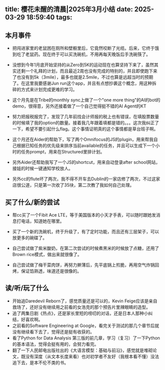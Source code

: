 title: 樱花未醒的清晨|2025年3月小结
date: 2025-03-29 18:59:40
tags:
---
## 本月事件

- 把闯进家里的老鼠困在厕所和壁橱里后，它竟然咬断了光缆。后来，它终于饿到吃了老鼠药。现在终于可以买洗碗机，不用再每天晚饭后手洗碗筷了。


- 没想到今年1月底开始坚持的从Zero到5K的运动现在也算坚持下来了，虽然其实还剩一个礼拜的计划，而且最近2周也没有完成的特别的，并且即使跑下来了也没有到5k（3mile），最多也就是2.5mile，不过也算是远超当时的预期了。在这里我要感谢Jun run这个app，并且有点想抄袭这个概念，用这种拆碎的方式来计划完成更难的学习。

- 这个月先是在Tribe的monthly sync上做了一个"one more thing"的AI的bot的demo，很得意，另外还接着做了一个自己觉得挺不错的AI Agent的KT

- 努力把报税报完了，发现了几年前找会计师报的税上也有错误，在填股票数量的时候填了我的option的数量。接着我几年跟着填都是错的。。。这次我纠正了一下，希望不要引起什么flag。这个事情证明真的这个事情都是草台班子啊。

- 这个月还在Aider的帮助下，写了两个Omnifocus的JS的plugin，用来帮我自己根据已知任务的优先级来排序当前available的任务，并且可以生成下一个小时的任务prompt，用来在Structured里排计划。

- 另外Aider还帮助我写了一个JS的shortcut，用来自动登录after school网站，接娃的时候一键通知学校放人。

- 另外cc的flute坏了两次，我不得不开车去Dublin的一家店修了两次，不过这家店很公道，只是第一次收了35块，第二次教了我如何自己处理。


## 买了什么/新的尝试

- 帮cc买了一个Fibit Ace LTE，等于美国版本的小天才手表，可以随时跟她发消息打电话，知道她在哪里。

- 买了一个新的洗碗机，终于升级了，有了定时功能，而且还有三层架子，可以放更多的碗碟了。

- 自己尝试做了紫米酸奶，在第二次尝试的时候煮黑米的时候放了点糖，还用了Brown rice模式，做出来就很像了。

- 自己尝试做了梅干菜肉饼，再努力擀薄后，先平底锅上煎脆，再用空气炸锅回烤，保证馅熟透，味道还是很像的。

## 读/听/玩了什么

- 开始追Daredevil Reborn了，感觉质量还是可以的，Kevin Feige应该是亲自救场了，还好没有继续用之前看的女浩克的那个预告片里辣眼睛的造型。
- 追了两集日剧《热点》，还是家长里短的唠叨的对话，还是日本人那种小纠结，好喜欢啊。
- 之前看的Software Engineering at Google，看完关于测试的那几个章节后就没有继续看下去了，觉得还是挺有收获的。
- 看了Python for Data Analysis 第三版的前几章，学习（复习）了一下Python的基本语法，觉得会挺有用的，会努力看完。
- 翻了一下人民邮电出版社出的《大语言模型：基础与前沿》，感觉就是堆砌论文，既没有深度（从文本长度来看）也对初学者不友好（我根本看不懂）没法追下去，是本不伦不类的书。